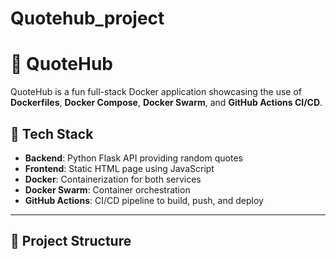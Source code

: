# Quotehub_project
# 🚀 QuoteHub

QuoteHub is a fun full-stack Docker application showcasing the use of **Dockerfiles**, **Docker Compose**, **Docker Swarm**, and **GitHub Actions CI/CD**.

## 🧰 Tech Stack
- **Backend**: Python Flask API providing random quotes
- **Frontend**: Static HTML page using JavaScript
- **Docker**: Containerization for both services
- **Docker Swarm**: Container orchestration
- **GitHub Actions**: CI/CD pipeline to build, push, and deploy

---

## 📁 Project Structure

